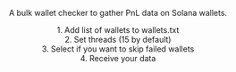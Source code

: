 <p align="center">
	A bulk wallet checker to gather PnL data on Solana wallets.</br>
</p>
<p align="center">
1. Add list of wallets to wallets.txt <br>
2. Set threads (15 by default)<br>
3. Select if you want to skip failed wallets<br>
4. Receive your data<br>
</p>

